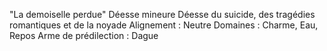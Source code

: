 "La demoiselle perdue"
Déesse mineure
Déesse du suicide, des tragédies romantiques et de la noyade
Alignement : Neutre
Domaines : Charme, Eau, Repos
Arme de prédilection : Dague